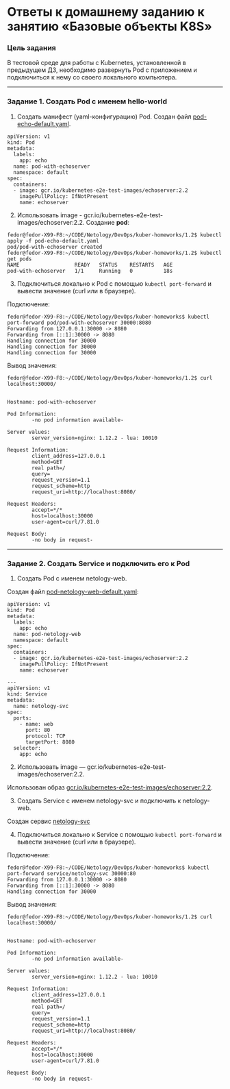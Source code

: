 # Ответы к домашнему заданию к занятию «Базовые объекты K8S»

### Цель задания

В тестовой среде для работы с Kubernetes, установленной в предыдущем ДЗ, необходимо развернуть Pod с приложением и подключиться к нему со своего локального компьютера. 

------

### Задание 1. Создать Pod с именем hello-world

1. Создать манифест (yaml-конфигурацию) Pod.
   Создан файл [pod-echo-default.yaml](pod-echo-default.yaml).
```
apiVersion: v1
kind: Pod
metadata:
  labels:
    app: echo
  name: pod-with-echoserver
  namespace: default
spec:
  containers:
  - image: gcr.io/kubernetes-e2e-test-images/echoserver:2.2
    imagePullPolicy: IfNotPresent
    name: echoserver
```
2. Использовать image - gcr.io/kubernetes-e2e-test-images/echoserver:2.2.
Создание **pod**:
```
fedor@fedor-X99-F8:~/CODE/Netology/DevOps/kuber-homeworks/1.2$ kubectl apply -f pod-echo-default.yaml
pod/pod-with-echoserver created
fedor@fedor-X99-F8:~/CODE/Netology/DevOps/kuber-homeworks/1.2$ kubectl get pods
NAME                  READY   STATUS    RESTARTS   AGE
pod-with-echoserver   1/1     Running   0          18s
```
3. Подключиться локально к Pod с помощью `kubectl port-forward` и вывести значение (curl или в браузере).

Подключение:

```
fedor@fedor-X99-F8:~/CODE/Netology/DevOps/kuber-homeworks$ kubectl port-forward pod/pod-with-echoserver 30000:8080
Forwarding from 127.0.0.1:30000 -> 8080
Forwarding from [::1]:30000 -> 8080
Handling connection for 30000
Handling connection for 30000
Handling connection for 30000
```
Вывод значения:
```
fedor@fedor-X99-F8:~/CODE/Netology/DevOps/kuber-homeworks/1.2$ curl localhost:30000/


Hostname: pod-with-echoserver

Pod Information:
        -no pod information available-

Server values:
        server_version=nginx: 1.12.2 - lua: 10010

Request Information:
        client_address=127.0.0.1
        method=GET
        real path=/
        query=
        request_version=1.1
        request_scheme=http
        request_uri=http://localhost:8080/

Request Headers:
        accept=*/*  
        host=localhost:30000  
        user-agent=curl/7.81.0  

Request Body:
        -no body in request-
```
------

### Задание 2. Создать Service и подключить его к Pod

1. Создать Pod с именем netology-web.

Создан файл [pod-netology-web-default.yaml](pod-netology-web-default.yaml): 
```
apiVersion: v1
kind: Pod
metadata:
  labels:
    app: echo
  name: pod-netology-web
  namespace: default
spec:
  containers:
  - image: gcr.io/kubernetes-e2e-test-images/echoserver:2.2
    imagePullPolicy: IfNotPresent
    name: echoserver

---
apiVersion: v1
kind: Service
metadata:
  name: netology-svc
spec:
  ports:
    - name: web
      port: 80
      protocol: TCP
      targetPort: 8080
  selector:
    app: echo
```
2. Использовать image — gcr.io/kubernetes-e2e-test-images/echoserver:2.2.

Использован образ [gcr.io/kubernetes-e2e-test-images/echoserver:2.2](https://github.com/fedor-metsger/kuber-homeworks/blob/078c808b4f4268d215a54b64f2966d680904e2f9/1.2/pod-netology-web-default.yaml#L11).

3. Создать Service с именем netology-svc и подключить к netology-web.

Создан сервис [netology-svc](https://github.com/fedor-metsger/kuber-homeworks/blob/078c808b4f4268d215a54b64f2966d680904e2f9/1.2/pod-netology-web-default.yaml#L19)

4. Подключиться локально к Service с помощью `kubectl port-forward` и вывести значение (curl или в браузере).

Подключение:
```
fedor@fedor-X99-F8:~/CODE/Netology/DevOps/kuber-homeworks$ kubectl port-forward service/netology-svc 30000:80
Forwarding from 127.0.0.1:30000 -> 8080
Forwarding from [::1]:30000 -> 8080
Handling connection for 30000
```

Вывод значения:
```
fedor@fedor-X99-F8:~/CODE/Netology/DevOps/kuber-homeworks/1.2$ curl localhost:30000/


Hostname: pod-with-echoserver

Pod Information:
        -no pod information available-

Server values:
        server_version=nginx: 1.12.2 - lua: 10010

Request Information:
        client_address=127.0.0.1
        method=GET
        real path=/
        query=
        request_version=1.1
        request_scheme=http
        request_uri=http://localhost:8080/

Request Headers:
        accept=*/*  
        host=localhost:30000  
        user-agent=curl/7.81.0  

Request Body:
        -no body in request-
```
